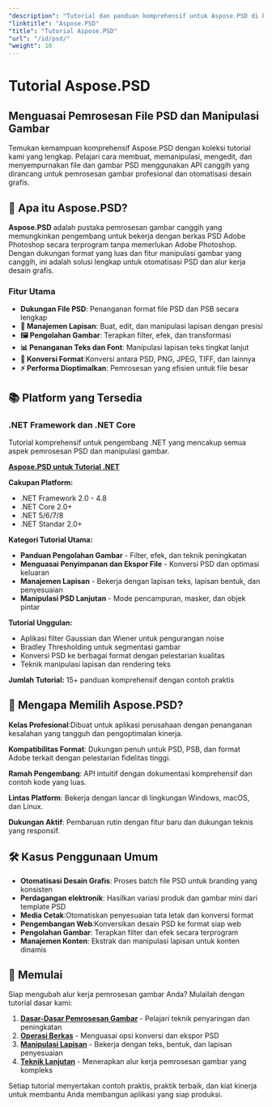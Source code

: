 ```yaml
---
"description": "Tutorial dan panduan komprehensif untuk Aspose.PSD di berbagai platform. Kuasai manipulasi berkas PSD, pemrosesan gambar, manajemen lapisan, dan fitur pengeditan lanjutan dengan koleksi tutorial kami yang lengkap."
"linktitle": "Aspose.PSD"
"title": "Tutorial Aspose.PSD"
"url": "/id/psd/"
"weight": 10
---
```


# Tutorial Aspose.PSD

## Menguasai Pemrosesan File PSD dan Manipulasi Gambar

Temukan kemampuan komprehensif Aspose.PSD dengan koleksi tutorial kami yang lengkap. Pelajari cara membuat, memanipulasi, mengedit, dan menyempurnakan file dan gambar PSD menggunakan API canggih yang dirancang untuk pemrosesan gambar profesional dan otomatisasi desain grafis.

## 🚀 Apa itu Aspose.PSD?

**Aspose.PSD** adalah pustaka pemrosesan gambar canggih yang memungkinkan pengembang untuk bekerja dengan berkas PSD Adobe Photoshop secara terprogram tanpa memerlukan Adobe Photoshop. Dengan dukungan format yang luas dan fitur manipulasi gambar yang canggih, ini adalah solusi lengkap untuk otomatisasi PSD dan alur kerja desain grafis.

### Fitur Utama
- **Dukungan File PSD**: Penanganan format file PSD dan PSB secara lengkap
- **🎨 Manajemen Lapisan**: Buat, edit, dan manipulasi lapisan dengan presisi
- **🖼️ Pengolahan Gambar**: Terapkan filter, efek, dan transformasi
- **📊 Penanganan Teks dan Font**: Manipulasi lapisan teks tingkat lanjut
- **🔄 Konversi Format**:Konversi antara PSD, PNG, JPEG, TIFF, dan lainnya
- **⚡ Performa Dioptimalkan**: Pemrosesan yang efisien untuk file besar

## 📚 Platform yang Tersedia

### .NET Framework dan .NET Core
Tutorial komprehensif untuk pengembang .NET yang mencakup semua aspek pemrosesan PSD dan manipulasi gambar.

**[Aspose.PSD untuk Tutorial .NET](./net/)**

**Cakupan Platform:**
- .NET Framework 2.0 - 4.8
- .NET Core 2.0+
- .NET 5/6/7/8
- .NET Standar 2.0+

**Kategori Tutorial Utama:**
- **Panduan Pengolahan Gambar** - Filter, efek, dan teknik peningkatan
- **Menguasai Penyimpanan dan Ekspor File** - Konversi PSD dan optimasi keluaran
- **Manajemen Lapisan** - Bekerja dengan lapisan teks, lapisan bentuk, dan penyesuaian
- **Manipulasi PSD Lanjutan** - Mode pencampuran, masker, dan objek pintar

**Tutorial Unggulan:**
- Aplikasi filter Gaussian dan Wiener untuk pengurangan noise
- Bradley Thresholding untuk segmentasi gambar
- Konversi PSD ke berbagai format dengan pelestarian kualitas
- Teknik manipulasi lapisan dan rendering teks

**Jumlah Tutorial:** 15+ panduan komprehensif dengan contoh praktis


## 🎯 Mengapa Memilih Aspose.PSD?

**Kelas Profesional**:Dibuat untuk aplikasi perusahaan dengan penanganan kesalahan yang tangguh dan pengoptimalan kinerja.

**Kompatibilitas Format**: Dukungan penuh untuk PSD, PSB, dan format Adobe terkait dengan pelestarian fidelitas tinggi.

**Ramah Pengembang**: API intuitif dengan dokumentasi komprehensif dan contoh kode yang luas.

**Lintas Platform**: Bekerja dengan lancar di lingkungan Windows, macOS, dan Linux.

**Dukungan Aktif**: Pembaruan rutin dengan fitur baru dan dukungan teknis yang responsif.


## 🛠️ Kasus Penggunaan Umum

- **Otomatisasi Desain Grafis**: Proses batch file PSD untuk branding yang konsisten
- **Perdagangan elektronik**: Hasilkan variasi produk dan gambar mini dari template PSD  
- **Media Cetak**:Otomatiskan penyesuaian tata letak dan konversi format
- **Pengembangan Web**:Konversikan desain PSD ke format siap web
- **Pengolahan Gambar**: Terapkan filter dan efek secara terprogram
- **Manajemen Konten**: Ekstrak dan manipulasi lapisan untuk konten dinamis


## 📖 Memulai

Siap mengubah alur kerja pemrosesan gambar Anda? Mulailah dengan tutorial dasar kami:

1. **[Dasar-Dasar Pemrosesan Gambar](./net/guide-image-processing/)** - Pelajari teknik penyaringan dan peningkatan
2. **[Operasi Berkas](./net/mastering-file-saving-and-exporting/)** - Menguasai opsi konversi dan ekspor PSD
3. **[Manipulasi Lapisan](./net/)** - Bekerja dengan teks, bentuk, dan lapisan penyesuaian
4. **[Teknik Lanjutan](./net/)** - Menerapkan alur kerja pemrosesan gambar yang kompleks

Setiap tutorial menyertakan contoh praktis, praktik terbaik, dan kiat kinerja untuk membantu Anda membangun aplikasi yang siap produksi.